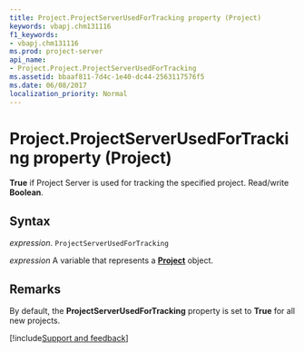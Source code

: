 ```yaml
---
title: Project.ProjectServerUsedForTracking property (Project)
keywords: vbapj.chm131116
f1_keywords:
- vbapj.chm131116
ms.prod: project-server
api_name:
- Project.Project.ProjectServerUsedForTracking
ms.assetid: bbaaf811-7d4c-1e40-dc44-2563117576f5
ms.date: 06/08/2017
localization_priority: Normal
---
```



# Project.ProjectServerUsedForTracking property (Project)

 **True** if Project Server is used for tracking the specified project. Read/write **Boolean**.


## Syntax

_expression_. `ProjectServerUsedForTracking`

_expression_ A variable that represents a **[Project](project.project.md)** object.


## Remarks

By default, the  **ProjectServerUsedForTracking** property is set to **True** for all new projects.

[!include[Support and feedback](~/includes/feedback-boilerplate.md)]